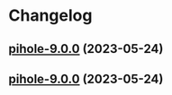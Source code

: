 # Changelog



## [pihole-9.0.0](https://github.com/truecharts/charts/compare/pihole-8.0.20...pihole-9.0.0) (2023-05-24)




## [pihole-9.0.0](https://github.com/truecharts/charts/compare/pihole-8.0.20...pihole-9.0.0) (2023-05-24)

